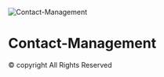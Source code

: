 ![Contact-Management](https://socialify.git.ci/sachinl0har/Contact-Management/image?font=Source%20Code%20Pro&forks=1&issues=1&language=1&owner=1&pulls=1&stargazers=1&theme=Dark)
# Contact-Management

© copyright All Rights Reserved
